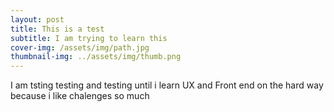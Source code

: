 ```yaml
---
layout: post
title: This is a test
subtitle: I am trying to learn this
cover-img: /assets/img/path.jpg
thumbnail-img: ../assets/img/thumb.png
---
```


I am tsting testing and testing until i learn UX and Front end on the hard way because i like chalenges so much
